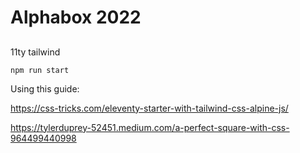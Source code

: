# Alphabox 2022

##

11ty
tailwind

`npm run start`

Using this guide:

https://css-tricks.com/eleventy-starter-with-tailwind-css-alpine-js/

https://tylerduprey-52451.medium.com/a-perfect-square-with-css-964499440998
